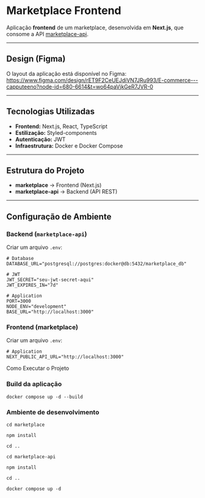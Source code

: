 # Marketplace Frontend

Aplicação **frontend** de um marketplace, desenvolvida em **Next.js**, que consome a API [marketplace-api](https://github.com/ux-software/marketplace-api).

---

## Design (Figma)

O layout da aplicação está disponível no Figma:  
https://www.figma.com/design/rET9F2CeUEJdiVN7JRu993/E-commerce---capputeeno?node-id=680-6614&t=wo64paVjkGeR7JVR-0

---

## Tecnologias Utilizadas

- **Frontend:** Next.js, React, TypeScript
- **Estilização:** Styled-components
- **Autenticação:** JWT
- **Infraestrutura:** Docker e Docker Compose

---

## Estrutura do Projeto

- **marketplace** → Frontend (Next.js)
- **marketplace-api** → Backend (API REST)

---

## Configuração de Ambiente

### Backend (`marketplace-api`)

Criar um arquivo `.env`:

```env
# Database
DATABASE_URL="postgresql://postgres:docker@db:5432/marketplace_db"

# JWT
JWT_SECRET="seu-jwt-secret-aqui"
JWT_EXPIRES_IN="7d"

# Application
PORT=3000
NODE_ENV="development"
BASE_URL="http://localhost:3000"
```

### Frontend (marketplace)

Criar um arquivo `.env`:

```env
# Application
NEXT_PUBLIC_API_URL="http://localhost:3000"
```

Como Executar o Projeto

### Build da aplicação

```
docker compose up -d --build
```

### Ambiente de desenvolvimento

```
cd marketplace

npm install

cd ..

cd marketplace-api

npm install

cd ..

docker compose up -d
```
